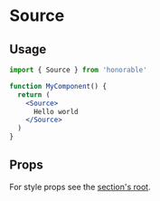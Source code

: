 # Source

## Usage

```jsx
import { Source } from 'honorable'

function MyComponent() {
  return (
    <Source>
      Hello world
    </Source>
  )
}
```

## Props

For style props see the [section's root](/components/html-tags).
